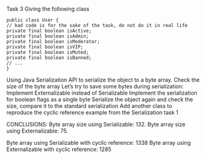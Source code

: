 Task 3
Giving the following class

```
public class User {
// bad code is for the sake of the task, do not do it in real life
private final boolean isActive;
private final boolean isAdmin;
private final boolean isModerator;
private final boolean isVIP;
private final boolean isMuted;
private final boolean isBanned;
// ...
}
```

Using Java Serialization API to serialize the object to a byte array. Check the size of the byte array
Let’s try to save some bytes during serialization:
Implement Externalizable instead of Serializable
Implement the serialization for boolean flags as a single byte
Serialize the object again and check the size, compare it to the standard serialization
Add another class to reproduce the cyclic reference example from the Serialization task 1

CONCLUSIONS:
Byte array size using Serializable: 132.
Byte array size using Externalizable: 75.

Byte array using Serializable with cyclic reference: 1338
Byte array using Externalizable with cyclic reference: 1285